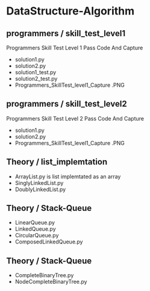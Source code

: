 # DataStructure-Algorithm

## programmers / skill_test_level1
Programmers Skill Test Level 1 Pass Code And Capture
+ solution1.py 
+ solution2.py
+ solution1_test.py
+ solution2_test.py
+ Programmers_SkillTest_level1_Capture .PNG

## programmers / skill_test_level2
Programmers Skill Test Level 2 Pass Code And Capture
+ solution1.py 
+ solution2.py
+ Programmers_SkillTest_level1_Capture .PNG


## Theory / list_implemtation
+ ArrayList.py is list implemtated as an array
+ SinglyLinkedList.py
+ DoublyLinkedList.py

## Theory / Stack-Queue
+ LinearQueue.py
+ LinkedQueue.py
+ CircularQueue.py
+ ComposedLinkedQueue.py

## Theory / Stack-Queue
+ CompleteBinaryTree.py
+ NodeCompleteBinaryTree.py
